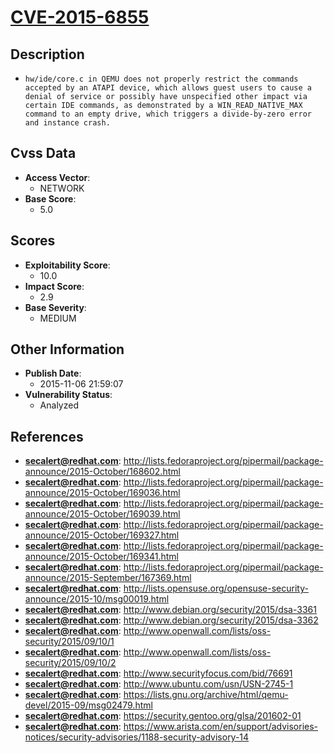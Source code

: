 
# [CVE-2015-6855](https://cve.mitre.org/cgi-bin/cvename.cgi?name=CVE-2015-6855)

## Description

- `hw/ide/core.c in QEMU does not properly restrict the commands accepted by an ATAPI device, which allows guest users to cause a denial of service or possibly have unspecified other impact via certain IDE commands, as demonstrated by a WIN_READ_NATIVE_MAX command to an empty drive, which triggers a divide-by-zero error and instance crash.`

## Cvss Data

- **Access Vector**:
  - NETWORK
- **Base Score**:
  - 5.0

## Scores

- **Exploitability Score**:
  - 10.0
- **Impact Score**:
  - 2.9
- **Base Severity**:
  - MEDIUM

## Other Information

- **Publish Date**:
  - 2015-11-06 21:59:07
- **Vulnerability Status**:
  - Analyzed

## References

- **secalert@redhat.com**: http://lists.fedoraproject.org/pipermail/package-announce/2015-October/168602.html
- **secalert@redhat.com**: http://lists.fedoraproject.org/pipermail/package-announce/2015-October/169036.html
- **secalert@redhat.com**: http://lists.fedoraproject.org/pipermail/package-announce/2015-October/169039.html
- **secalert@redhat.com**: http://lists.fedoraproject.org/pipermail/package-announce/2015-October/169327.html
- **secalert@redhat.com**: http://lists.fedoraproject.org/pipermail/package-announce/2015-October/169341.html
- **secalert@redhat.com**: http://lists.fedoraproject.org/pipermail/package-announce/2015-September/167369.html
- **secalert@redhat.com**: http://lists.opensuse.org/opensuse-security-announce/2015-10/msg00019.html
- **secalert@redhat.com**: http://www.debian.org/security/2015/dsa-3361
- **secalert@redhat.com**: http://www.debian.org/security/2015/dsa-3362
- **secalert@redhat.com**: http://www.openwall.com/lists/oss-security/2015/09/10/1
- **secalert@redhat.com**: http://www.openwall.com/lists/oss-security/2015/09/10/2
- **secalert@redhat.com**: http://www.securityfocus.com/bid/76691
- **secalert@redhat.com**: http://www.ubuntu.com/usn/USN-2745-1
- **secalert@redhat.com**: https://lists.gnu.org/archive/html/qemu-devel/2015-09/msg02479.html
- **secalert@redhat.com**: https://security.gentoo.org/glsa/201602-01
- **secalert@redhat.com**: https://www.arista.com/en/support/advisories-notices/security-advisories/1188-security-advisory-14
